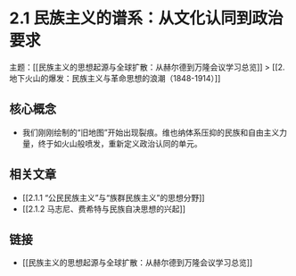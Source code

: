 # 2.1 民族主义的谱系：从文化认同到政治要求

主题：[[民族主义的思想起源与全球扩散：从赫尔德到万隆会议学习总览]] > [[2. 地下火山的爆发：民族主义与革命思想的浪潮（1848-1914）]]

## 核心概念

- 我们刚刚绘制的“旧地图”开始出现裂痕。维也纳体系压抑的民族和自由主义力量，终于如火山般喷发，重新定义政治认同的单元。

## 相关文章

- [[2.1.1 “公民民族主义”与“族群民族主义”的思想分野]]
- [[2.1.2 马志尼、费希特与民族自决思想的兴起]]

## 链接

- [[民族主义的思想起源与全球扩散：从赫尔德到万隆会议学习总览]]
